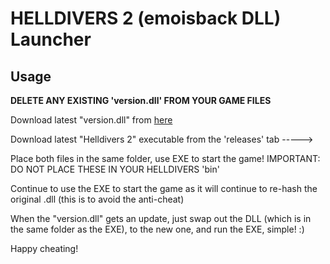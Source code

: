 # HELLDIVERS 2 (emoisback DLL) Launcher
## Usage
**DELETE ANY EXISTING 'version.dll' FROM YOUR GAME FILES**

Download latest "version.dll" from [here](https://github.com/emoisback/Helldivers-2-Internal-Hack-Dll-Proxy-PoC/actions)

Download latest "Helldivers 2" executable from the 'releases' tab ----->

Place both files in the same folder, use EXE to start the game!
IMPORTANT: DO NOT PLACE THESE IN YOUR HELLDIVERS 'bin'

Continue to use the EXE to start the game as it will continue to re-hash the original .dll (this is to avoid the anti-cheat)

When the "version.dll" gets an update, just swap out the DLL (which is in the same folder as the EXE), to the new one, and run the EXE, simple! :)

Happy cheating!
